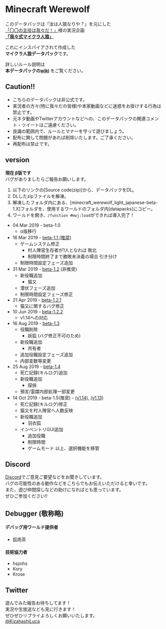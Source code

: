 # Minecraft Werewolf

このデータパックは「汝は人狼なりや？」を元にした   
[「〇〇の主役は我々だ！」][1]様の実況企画   
**[「我々式マイクラ人狼」][2]**

これにインスパイアされて作成した  
**マイクラ人狼データパック**です。

詳しいルール説明は  
**本データパックの[wiki][4]**
をご覧ください。

## Caution!!
 - こちらのデータパックは非公式です。
 - 実況者の方々(特に我々だの皆様)や本家動画などに迷惑をお掛けする行為は禁止です。
 - 元ネタ動画やTwitterアカウントなどへの、このデータパックの関連コメント・ツイートはご遠慮ください。
 - 良識の範囲内で、ルールとマナーを守って遊びましょう。
 - 配布に関して問題があれば削除いたします。ご了承ください。
 - 再配布は禁止です。

## version
**現在 β版です**   
バグがありましたらご報告お願いします。

 1. 以下のリンクの[Source code(zip)]から、データパックをDL。
 2. DLしたzipファイルを解凍。
 3. 解凍したフォルダ内にある、[minecraft_werewolf_light_japanese-beta-1.X]フォルダを、使用するワールドのフォルダ内[datapacks]にコピー。
 4. ワールドを開き、`/function #mwj:load`ができれば導入完了！

 - 04 Mar 2019 - beta-1.0
   - α版移行
 - 16 Mar 2019 - [beta-1.1 (推奨)][beta1.1]
   - ゲームシステム修正
     - 村人陣営生存者が1人となれば 敗北
     - 制限時間終了まで勝敗未決着の場合 引き分け
   - 制限時間設定フェーズ追加
 - 31 Mar 2019 - [beta-1.2][beta1.2] (非推奨)
   - 新役職追加
     - 猫又
   - 潜伏フェーズ追加
   - 制限時間設定フェーズ修正
 - 21 Apr 2019 - [beta-1.2.1][beta1.2.1]
   - 猫又に関するバグ修正
 - 10 Jun 2019 - [beta-1.2.2][beta1.2.2]
   - v1.14への対応
 - 16 Aug 2019 - [beta-1.3][beta1.3]
   - 役職削除
     - 妖狐 (バグ修正不可のため)
   - 新役職追加
     - 共有者
   - 追加役職設定フェーズ追加
   - 内部変数等変更
 - 25 Aug 2019 - [beta-1.4][beta1.4]
   - 死亡記録(キルログ)追加
   - 新役職追加
     - 探偵
   - 預言/霊媒内部処理一部変更
 - 14 Oct 2019 - beta-1.5(推奨) - [(v1.14)][beta1.5], [(v1.13)][beta1.5-mc1.13]
   - 死亡記録(キルログ)修正
   - 猫又を村人陣営へ人数反映
   - 新役職追加
     - 羽衣狐
   - インベントリGUI追加
     - 追加役職
     - 制限時間
     - ゲームモード
     以上、選択機能を移管

## Discord
[Discord][5]でご意見ご要望などをお聞きしています。   
バグの可能性のある動作などをこちらでもお伝えいただけると幸いです。   
また、遊び仲間探しなどの助けになればとも思っています。   
ぜひご参加ください!!

## Debugger (敬称略)
#### デバッグ用ワールド提供者
 - 狐雨茶
#### 技術協力者
 - hsjoihs
 - Kory
 - Krose

## Twitter
 遊んでみた報告お待ちしてます！   
 実況や生放送なども見に行きます！   
 ぜひぜひリプライよろしくお願いいたします。   
 [@KizahashiLuca][twitter]

[1]:https://www.youtube.com/channel/UCIZzHNbzlIskx3TxGznRyYg
[2]:https://youtu.be/X9nXLUE6ZIY
[3]:https://dic.nicovideo.jp/id/5501981
[4]:https://github.com/KizahashiLuca/minecraft_werewolf_light_japanese/wiki
[5]:https://discord.gg/ryNDGhU
[beta1.1]:https://github.com/KizahashiLuca/minecraft_werewolf_light_japanese/releases/tag/beta-1.1
[beta1.2]:https://github.com/KizahashiLuca/minecraft_werewolf_light_japanese/releases/tag/beta-1.2
[beta1.2.1]:https://github.com/KizahashiLuca/minecraft_werewolf_light_japanese/releases/tag/beta-1.2.1
[beta1.2.2]:https://github.com/KizahashiLuca/minecraft_werewolf_light_japanese/releases/tag/beta-1.2.2
[beta1.3]:https://github.com/KizahashiLuca/minecraft_werewolf_light_japanese/releases/tag/beta-1.3
[beta1.4]:https://github.com/KizahashiLuca/minecraft_werewolf_light_japanese/releases/tag/beta-1.4
[beta1.5]:https://github.com/KizahashiLuca/minecraft_werewolf_light_japanese/releases/tag/beta-1.5
[beta1.5-mc1.13]:https://github.com/KizahashiLuca/minecraft_werewolf_light_japanese/releases/tag/beta-1.5_MC1.13
[twitter]:https://www.twitter.com/KizahashiLuca
